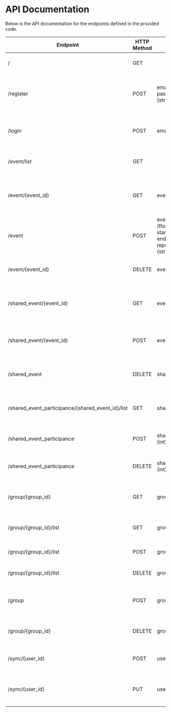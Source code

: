 # API Documentation
Below is the API documentation for the endpoints defined in the provided code.

| Endpoint                                          | HTTP Method | Input                                                        | Output                                     | Description                                                         |
| ------------------------------------------------- | ----------- | ------------------------------------------------------------ |--------------------------------------------|---------------------------------------------------------------------|
| /                                                 | GET         |                                                              | 'Hello World'                              | Returns a simple greeting.                                          |
| /register                                         | POST        | email (str), full_name (str), password (str), user_type (str) | message (str), user (dict)                 | Registers a new user and returns the registered user's information. |
| /login                                            | POST        | email (str), password (str)                                  | token (str), message (str)                 | Authenticates a user and returns a token if successful.             |
| /event/list                                       | GET         |                                                              | events (list of dicts)                     | Retrieves all events for the authenticated user.                    |
| /event/{event_id}                                 | GET         | event_id (int)                                               |                                            | Retrieves details of a specific event for the authenticated user.   |
| /event                                            | POST        | event_name (str), latitude (float), longitude (float), start_time (datetime), end_time (datetime), repeat_mode (str), priority (str), desc (str) |                                            | Creates a new event for the authenticated user.                     |
| /event/{event_id}                                 | DELETE      | event_id (int)                                               |                                            | Deletes an event for the authenticated user.                        |
| /shared_event/{event_id}                          | GET         | event_id (int)                                               | shared_event (dict)                        | Retrieves details of a shared event for the authenticated user.     |
| /shared_event/{event_id}                          | POST        | event_id (int)                                               |                                            | Create a shared event base on the original event.                   |
| /shared_event                                     | DELETE      | shared_event_id (int)                                        |                                            | Deletes a shared event for the authenticated user.                  |
| /shared_event_participance/{shared_event_id}/list | GET         | shared_event_id (int)                                        | shared_event_participances (list of dicts) | Retrieves a list of participants for a shared event.                |
| /shared_event_participance                        | POST        | shared_event_id (int), user_id (int), status (str)           |                                            | Adds a participant to a shared event.                               |
| /shared_event_participance                        | DELETE      | shared_event_participance_id (int)                           |                                            | Removes a participant from a shared event.                          |
| /group/{group_id}                                 | GET         | group_id (int)                                               | group (dict)                               | Retrieves details of a group for the authenticated user.            |
| /group/{group_id}/list                            | GET         | group_id (int)                                               | group_members (list of dict)               | Retrieves a list of members for a group.                            |
| /group/{group_id}/list                            | POST        | group_id (int), user_id (int)                                |                                            | Adds a member to a group.                                           |
| /group/{group_id}/list                            | DELETE      | group_id (int), user_id (int)                                |                                            | Removes a member from a group.                                      |
| /group                                            | POST        | group_name (str)                                             |                                            | Creates a new group for the authenticated user.                     |
| /group/{group_id}                                 | DELETE      | group_id (int)                                               |                                            | Deletes a group for the authenticated user.                         |
| /sync/{user_id}                                   | POST        | user_id (int)                                                |                                            | Updates the user's local data with the server's data.               |
| /sync/{user_id}                                   | PUT         | user_id (int)                                                |                                            | Synchronizes the user's local data with the server's data           |
